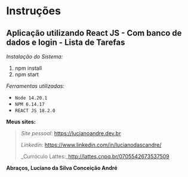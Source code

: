 # **Instruções**
## Aplicação utilizando React JS - Com banco de dados e login - Lista de Tarefas

_Instalação do Sistema:_

1. npm install
2. npm start

_Ferramentas utilizadas:_
- `Node 14.20.1`
- `NPM 6.14.17`
- `REACT JS 18.2.0`

**Meus sites:**
> _Site pessoal:_ https://lucianoandre.dev.br
>
> _Linkedin:_ https://www.linkedin.com/in/lucianodascandre/
>
> _Curróculo Lattes:_http://lattes.cnpq.br/0705542673537509

**Abraços, Luciano da Silva Conceição André**